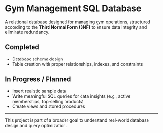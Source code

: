 # Gym Management SQL Database

A relational database designed for managing gym operations, structured according to the **Third Normal Form (3NF)** to ensure data integrity and eliminate redundancy.

## Completed
- Database schema design
- Table creation with proper relationships, indexes, and constraints

## In Progress / Planned
- Insert realistic sample data
- Write meaningful SQL queries for data insights (e.g., active memberships, top-selling products)
- Create views and stored procedures
---
This project is part of a broader goal to understand real-world database design and query optimization.


